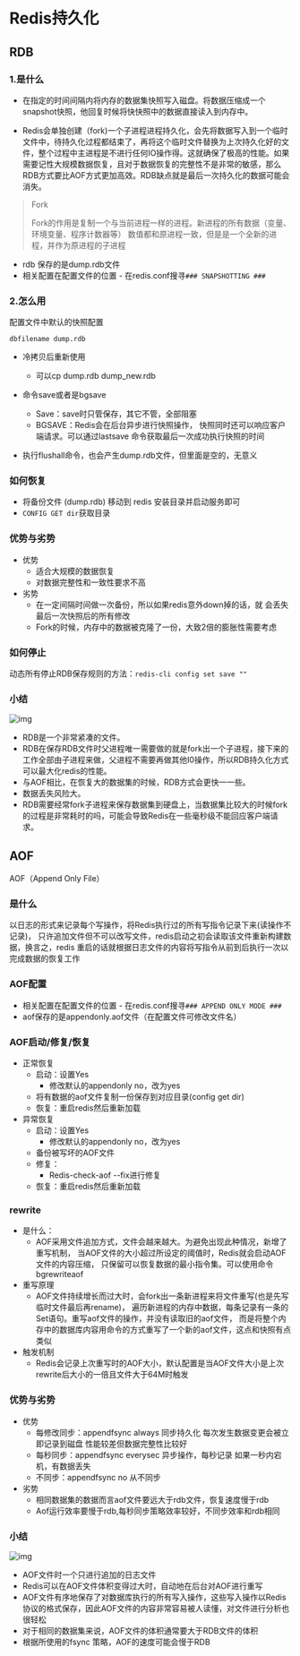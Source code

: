 # Redis持久化

## RDB

### 1.是什么

* 在指定的时间间隔内将内存的数据集快照写入磁盘。将数据压缩成一个snapshot快照，他回复时候将快快照中的数据直接读入到内存中。

* Redis会单独创建（fork)一个子进程进程持久化，会先将数据写入到一个临时文件中，待持久化过程都结束了，再将这个临时文件替换为上次持久化好的文件，整个过程中主进程是不进行任何IO操作得。这就确保了极高的性能。如果需要记性大规模数据恢复，且对于数据恢复的完整性不是非常的敏感，那么RDB方式要比AOF方式更加高效。RDB缺点就是最后一次持久化的数据可能会消失。

> Fork
>
> Fork的作用是复制一个与当前进程一样的进程。新进程的所有数据（变量、环境变量、程序计数器等） 数值都和原进程一致，但是是一个全新的进程，并作为原进程的子进程

- rdb 保存的是dump.rdb文件
- 相关配置在配置文件的位置 - 在redis.conf搜寻`### SNAPSHOTTING ###`

### 2.怎么用

配置文件中默认的快照配置

```
dbfilename dump.rdb
```

- 冷拷贝后重新使用
  - 可以cp dump.rdb dump_new.rdb

- 命令save或者是bgsave

  - Save：save时只管保存，其它不管，全部阻塞
  - BGSAVE：Redis会在后台异步进行快照操作， 快照同时还可以响应客户端请求。可以通过lastsave 命令获取最后一次成功执行快照的时间

- 执行flushall命令，也会产生dump.rdb文件，但里面是空的，无意义

### 如何恢复

- 将备份文件 (dump.rdb) 移动到 redis 安装目录并启动服务即可
- `CONFIG GET dir`获取目录

### 优势与劣势

- 优势
  - 适合大规模的数据恢复
  - 对数据完整性和一致性要求不高
- 劣势
  - 在一定间隔时间做一次备份，所以如果redis意外down掉的话，就 会丢失最后一次快照后的所有修改
  - Fork的时候，内存中的数据被克隆了一份，大致2倍的膨胀性需要考虑

### 如何停止

动态所有停止RDB保存规则的方法：`redis-cli config set save ""`

### 小结

![img](https://gitee.com/jallenkwong/LearnRedis/raw/master/image/21.png)

- RDB是一个非常紧凑的文件。
- RDB在保存RDB文件时父进程唯一需要做的就是fork出一个子进程，接下来的工作全部由子进程来做，父进程不需要再做其他I0操作，所以RDB持久化方式可以最大化redis的性能。
- 与AOF相比，在恢复大的数据集的时候，RDB方式会更快一一些。
- 数据丢失风险大。
- RDB需要经常fork子进程来保存数据集到硬盘上，当数据集比较大的时候fork的过程是非常耗时的吗，可能会导致Redis在一些毫秒级不能回应客户端请求。

## AOF

AOF（Append Only File）

### 是什么

以日志的形式来记录每个写操作，将Redis执行过的所有写指令记录下来(读操作不记录)， 只许追加文件但不可以改写文件，redis启动之初会读取该文件重新构建数据，换言之，redis 重启的话就根据日志文件的内容将写指令从前到后执行一次以完成数据的恢复工作

### AOF配置

- 相关配置在配置文件的位置 - 在redis.conf搜寻`### APPEND ONLY MODE ###`
- aof保存的是appendonly.aof文件（在配置文件可修改文件名）

### AOF启动/修复/恢复

- 正常恢复
  - 启动：设置Yes
    - 修改默认的appendonly no，改为yes
  - 将有数据的aof文件复制一份保存到对应目录(config get dir)
  - 恢复：重启redis然后重新加载
- 异常恢复
  - 启动：设置Yes
    - 修改默认的appendonly no，改为yes
  - 备份被写坏的AOF文件
  - 修复：
    - Redis-check-aof --fix进行修复
  - 恢复：重启redis然后重新加载

### rewrite

- 是什么：
  - AOF采用文件追加方式，文件会越来越大。为避免出现此种情况，新增了重写机制， 当AOF文件的大小超过所设定的阈值时，Redis就会启动AOF文件的内容压缩， 只保留可以恢复数据的最小指令集。可以使用命令bgrewriteaof
- 重写原理
  - AOF文件持续增长而过大时，会fork出一条新进程来将文件重写(也是先写临时文件最后再rename)， 遍历新进程的内存中数据，每条记录有一条的Set语句。重写aof文件的操作，并没有读取旧的aof文件， 而是将整个内存中的数据库内容用命令的方式重写了一个新的aof文件，这点和快照有点类似
- 触发机制
  - Redis会记录上次重写时的AOF大小，默认配置是当AOF文件大小是上次rewrite后大小的一倍且文件大于64M时触发

### 优势与劣势

- 优势
  - 每修改同步：appendfsync always 同步持久化 每次发生数据变更会被立即记录到磁盘 性能较差但数据完整性比较好
  - 每秒同步：appendfsync everysec 异步操作，每秒记录 如果一秒内宕机，有数据丢失
  - 不同步：appendfsync no 从不同步
- 劣势
  - 相同数据集的数据而言aof文件要远大于rdb文件，恢复速度慢于rdb
  - Aof运行效率要慢于rdb,每秒同步策略效率较好，不同步效率和rdb相同

### 小结

![img](https://gitee.com/jallenkwong/LearnRedis/raw/master/image/22.png)

- AOF文件时一个只进行追加的日志文件
- Redis可以在AOF文件体积变得过大时，自动地在后台对AOF进行重写
- AOF文件有序地保存了对数据库执行的所有写入操作，这些写入操作以Redis协议的格式保存，因此AOF文件的内容非常容易被人读懂，对文件进行分析也很轻松
- 对于相同的数据集来说，AOF文件的体积通常要大于RDB文件的体积
- 根据所使用的fsync 策略，AOF的速度可能会慢于RDB